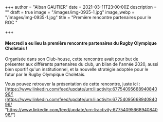 +++
author = "Alban GAUTIER"
date = 2021-03-11T23:00:00Z
description = ""
draft = true
image = "/images/img-0935-1.jpg"
image_webp = "/images/img-0935-1.jpg"
title = "Première rencontre partenaires pour le ROC "

+++
#### Mercredi a eu lieu la première rencontre partenaires du Rugby Olympique Choletais !

Organisée dans son Club-house, cette rencontre avait pour but de présenter aux différents partenaires du club, un bilan de l'année 2020, aussi bien sportif qu'un institutionnel, et la nouvelle stratégie adoptée pour le futur par le Rugby Olympique Choletais.

Vous pouvez retrouver la présentation de cette rencontre, juste ici : [https://www.linkedin.com/feed/update/urn:li:activity:6775409566894084096/](https://www.linkedin.com/feed/update/urn:li:activity:6775409566894084096/ "https://www.linkedin.com/feed/update/urn:li:activity:6775409566894084096/")